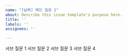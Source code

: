 ```yaml
---
name: "[날짜] 메인 질문 1"
about: Describe this issue template's purpose here.
title: ''
labels: ''
assignees: ''

---
```


서브 질문 1
서브 질문 2
서브 질문 3
서브 질문 4
